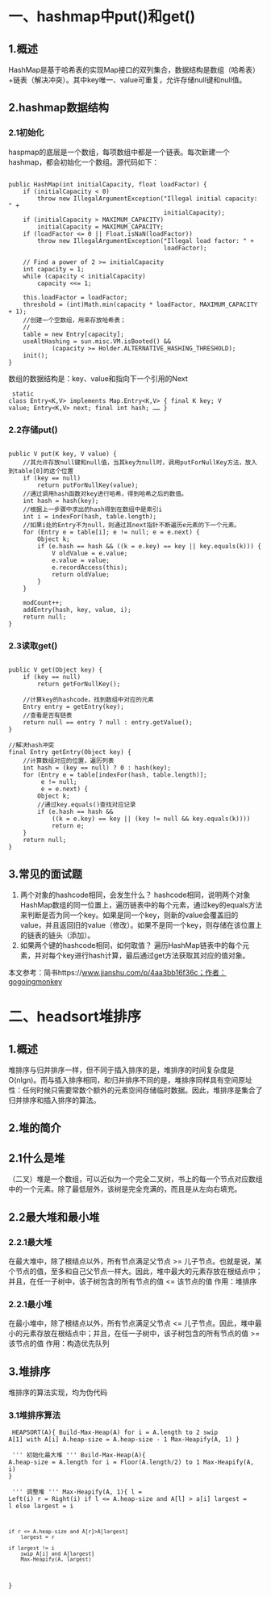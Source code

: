 # 一、hashmap中put()和get()
## 1.概述
HashMap是基于哈希表的实现Map接口的双列集合，数据结构是数组（哈希表）+链表（解决冲突）。其中key唯一、value可重复，允许存储null键和null值。

## 2.hashmap数据结构
### 2.1初始化
haspmap的底层是一个数组，每项数组中都是一个链表。每次新建一个hashmap，都会初始化一个数组。源代码如下：
<pre><code>
public HashMap(int initialCapacity, float loadFactor) {
    if (initialCapacity < 0)
        throw new IllegalArgumentException("Illegal initial capacity: " +
                                           initialCapacity);
    if (initialCapacity > MAXIMUM_CAPACITY)
        initialCapacity = MAXIMUM_CAPACITY;
    if (loadFactor <= 0 || Float.isNaN(loadFactor))
        throw new IllegalArgumentException("Illegal load factor: " +
                                           loadFactor);

    // Find a power of 2 >= initialCapacity
    int capacity = 1;
    while (capacity < initialCapacity)
        capacity <<= 1;

    this.loadFactor = loadFactor;
    threshold = (int)Math.min(capacity * loadFactor, MAXIMUM_CAPACITY + 1);
    //创建一个空数组，用来存放哈希表；
    //
    table = new Entry[capacity];
    useAltHashing = sun.misc.VM.isBooted() &&
            (capacity >= Holder.ALTERNATIVE_HASHING_THRESHOLD);
    init();
}
</code></pre>
数组的数据结构是：key、value和指向下一个引用的Next
<code><pre>
static class Entry<K,V> implements Map.Entry<K,V> {
    final K key;
    V value;
    Entry<K,V> next;
    final int hash;
    ……
}
</code></pre>

### 2.2存储put()
<pre><code>
public V put(K key, V value) {
    //其允许存放null键和null值，当其key为null时，调用putForNullKey方法，放入到table[0]的这个位置
    if (key == null)
        return putForNullKey(value);
    //通过调用hash函数对key进行哈希，得到哈希之后的数值。
    int hash = hash(key);
    //根据上一步骤中求出的hash得到在数组中是索引i
    int i = indexFor(hash, table.length);
    //如果i处的Entry不为null，则通过其next指针不断遍历e元素的下一个元素。
    for (Entry<K,V> e = table[i]; e != null; e = e.next) {
        Object k;
        if (e.hash == hash && ((k = e.key) == key || key.equals(k))) {
            V oldValue = e.value;
            e.value = value;
            e.recordAccess(this);
            return oldValue;
        }
    }

    modCount++;
    addEntry(hash, key, value, i);
    return null;
}
</code></pre>

### 2.3读取get()
<pre><code>
public V get(Object key) {
    if (key == null)
        return getForNullKey();

    //计算key的hashcode，找到数组中对应的元素
    Entry<K,V> entry = getEntry(key);
    //查看是否有链表
    return null == entry ? null : entry.getValue();
}

//解决hash冲突
final Entry<K,V> getEntry(Object key) {
    //计算数组对应的位置，遍历列表
    int hash = (key == null) ? 0 : hash(key);
    for (Entry<K,V> e = table[indexFor(hash, table.length)];
         e != null;
         e = e.next) {
        Object k;
        //通过key.equals()查找对应记录
        if (e.hash == hash &&
            ((k = e.key) == key || (key != null && key.equals(k))))
            return e;
    }
    return null;
}
</code></pre>

## 3.常见的面试题
1. 两个对象的hashcode相同，会发生什么？
hashcode相同，说明两个对象HashMap数组的同一位置上，遍历链表中的每个元素，通过key的equals方法来判断是否为同一个key。如果是同一个key，则新的value会覆盖旧的value，并且返回旧的value（修改）。如果不是同一个key，则存储在该位置上的链表的链头（添加）。
2. 如果两个键的hashcode相同，如何取值？
遍历HashMap链表中的每个元素，并对每个key进行hash计算，最后通过get方法获取其对应的值对象。

本文参考：简书https://www.jianshu.com/p/4aa3bb16f36c；作者：gogoingmonkey


# 二、headsort堆排序
## 1.概述
堆排序与归并排序一样，但不同于插入排序的是，堆排序的时间复杂度是O(nlgn)。而与插入排序相同，和归并排序不同的是，堆排序同样具有空间原址性：任何时候只需要常数个额外的元素空间存储临时数据。因此，堆排序是集合了归并排序和插入排序的算法。
## 2.堆的简介
## 2.1什么是堆
（二叉）堆是一个数组，可以近似为一个完全二叉树，书上的每一个节点对应数组中的一个元素。除了最低层外，该树是完全充满的，而且是从左向右填充。
## 2.2最大堆和最小堆
### 2.2.1最大堆
在最大堆中，除了根结点以外，所有节点满足父节点 >= 儿子节点。也就是说，某个节点的值，至多和自己父节点一样大。因此，堆中最大的元素存放在根结点中；并且，在任一子树中，该子树包含的所有节点的值 <= 该节点的值
作用：堆排序
### 2.2.1最小堆
在最小堆中，除了根结点以外，所有节点满足父节点 <= 儿子节点。因此，堆中最小的元素存放在根结点中；并且，在任一子树中，该子树包含的所有节点的值 >= 该节点的值
作用：构造优先队列
## 3.堆排序
堆排序的算法实现，均为伪代码
### 3.1堆排序算法
<code><pre>
HEAPSORT(A){
    Build-Max-Heap(A)
    for i = A.length to 2
        swip A[1] with A[i]
        A.heap-size = A.heap-size -  1
        Max-Heapify(A, 1)
}
</code></pre>
<code><pre>
'''
    初始化最大堆
'''
Build-Max-Heap(A){
    A.heap-size = A.length
    for i = Floor(A.length/2) to 1
        Max-Heapify(A, i)
}
</code></pre>
<code><pre>
'''
    调整堆
'''
Max-Heapify(A, 1){
    l = Left(i)
    r = Right(i)
    if l <= A.heap-size and A[l] > a[i]
        largest = l
    else largest = i
    
    if r <= A.heap-size and A[r]>A[largest]
        largest = r

    if largest != i
        swip A[i] and A[largest]
        Max-Heapify(A, largest)
}
</code></pre>